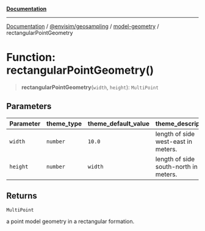 [**Documentation**](../../../../README.md)

---

[Documentation](../../../../README.md) / [@envisim/geosampling](../../README.md) / [model-geometry](../README.md) / rectangularPointGeometry

# Function: rectangularPointGeometry()

> **rectangularPointGeometry**(`width`, `height`): `MultiPoint`

## Parameters

| Parameter | theme_type | theme_default_value | theme_description                     |
| --------- | ---------- | ------------------- | ------------------------------------- |
| `width`   | `number`   | `10.0`              | length of side west-east in meters.   |
| `height`  | `number`   | `width`             | length of side south-north in meters. |

## Returns

`MultiPoint`

a point model geometry in a rectangular formation.
